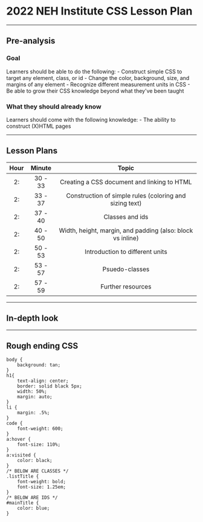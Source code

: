 # 2022 NEH Institute CSS Lesson Plan

---

## Pre-analysis

### Goal

Learners should be able to do the following:
    - Construct simple CSS to target any element, class, or id
    - Change the color, background, size, and margins of any element
    - Recognize different measurement units in CSS
    - Be able to grow their CSS knowledge beyond what they've been taught

### What they should already know

Learners should come with the following knowledge:
    - The ability to construct (X)HTML pages

---

## Lesson Plans
| Hour | Minute | Topic |
| :--: | :--: | :--: |
|2:| 30 - 33 | Creating a CSS document and linking to HTML |
|2:| 33 - 37 | Construction of simple rules (coloring and sizing text) |
|2:| 37 - 40 | Classes and ids |
|2:| 40 - 50 | Width, height, margin, and padding (also: block vs inline) |
|2:| 50 - 53 | Introduction to different units |
|2:| 53 - 57 | Psuedo-classes |
|2:| 57 - 59 | Further resources |

---

## In-depth look

---

## Rough ending CSS
~~~
body {
    background: tan;
}
h1{
    text-align: center;
    border: solid black 5px;
    width: 50%;
    margin: auto;
}
li {
    margin: .5%;
}
code {
    font-weight: 600;
}
a:hover {
    font-size: 110%;
}
a:visited {
    color: black;
}
/* BELOW ARE CLASSES */
.listTitle {
    font-weight: bold;
    font-size: 1.25em;
}
/* BELOW ARE IDS */
#mainTitle {
    color: blue;
}
~~~